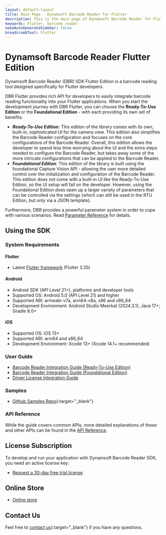 ```yaml
---
layout: default-layout
title: Main Page - Dynamsoft Barcode Reader for Flutter
description: This is the main page of Dynamsoft Barcode Reader for Flutter SDK.
keywords: Flutter, barcode reader
needAutoGenerateSidebar: false
breadcrumbText: Flutter
---
```


# Dynamsoft Barcode Reader Flutter Edition

Dynamsoft Barcode Reader (DBR) SDK Flutter Edition is a barcode reading tool designed specifically for Flutter developers.

DBR Flutter provides rich API for developers to easily integrate barcode reading functionality into your Flutter applications. When you start the development journey with DBR Flutter, you can choose the **Ready-To-Use Edition** or the **Foundational Edition** - with each providing its own set of benefits.

- ***Ready-To-Use Edition***: This edition of the library comes with its own, built-in, sophisticated UI for the camera view. This edition also simplifies the Barcode Reader configuration and focuses on the core configurations of the Barcode Reader. Overall, this edition allows the developer to spend less time worrying about the UI and the extra steps needed to configure the Barcode Reader, but takes away some of the more intricate configurations that can be applied to the Barcode Reader.
- ***Foundational Edition***: This edition of the library is built using the foundational Capture Vision API - allowing the user more detailed control over the initialization and configuration of the Barcode Reader. This edition does not come with a built-in UI like the Ready-To-Use Edition, so the UI setup will fall on the developer. However, using the Foundational Edition does open up a larger variety of parameters that can be controlled via the settings (which can still be used in the RTU Edition, but only via a JSON template).

Furthermore, DBR provides a powerful parameter system in order to cope with various scenarios. Read <a href="{{ site.dcvb_parameters }}file/index.html">Parameter Reference</a> for details.

## Using the SDK

### System Requirements

#### Flutter

- Latest [Flutter framework](https://flutter.dev/) (Flutter 3.35)

#### Android

- Android SDK (API Level 21+), platforms and developer tools
- Supported OS: Android 5.0 (API Level 21) and higher
- Supported ABI: armeabi-v7a, arm64-v8a, x86 and x86_64
- Development Environment: Android Studio Meerkat (2024.3.1); Java 17+; Gradle 8.0+

#### iOS

- Supported OS: iOS 13+
- Supported ABI: arm64 and x86_64
- Development Environment: Xcode 13+ (Xcode 14.1+ recommended)

### User Guide

* [Barcode Reader Integration Guide (Ready-To-Use Edition)](user-guide.md)
* [Barcode Reader Integration Guide (Foundational Edition)](foundational-user-guide.md)
* [Driver License Integration Guide](driver-license-user-guide.md)

### Samples

* [Github Samples Repo](https://github.com/dynamsoft/barcode-reader-flutter-samples){:target="_blank"}

### API Reference

While the guide covers common APIs, more detailed explanations of these and other APIs can be found in the [API Reference](./api-reference/index.md).

<!-- ## Release Notes

* [Version 11.x](release-notes/Flutter-11.html)
* [Version 10.x](release-notes/Flutter-10.html) -->

## License Subscription

To develop and run your application with Dynamsoft Barcode Reader SDK, you need an active license key:

* <a href="https://www.dynamsoft.com/customer/license/trialLicense?utm_source=docs&product=dbr&package=mobile" target="_blank">Request a 30-day free trial license</a>

## Online Store

* <a href="https://www.dynamsoft.com/store/dynamsoft-barcode-reader/#mobile" target="_blank">Online store</a>

## Contact Us

Feel free to [contact us](https://www.dynamsoft.com/company/customer-service/#contact){:target="_blank"} if you have any questions.
